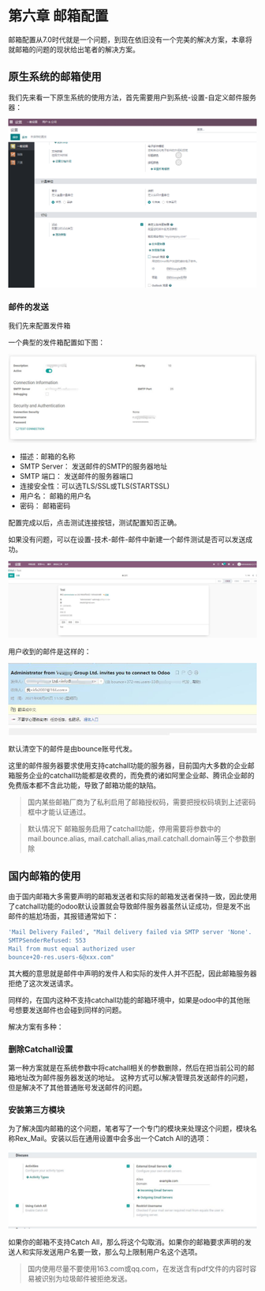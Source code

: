 # 第六章 邮箱配置

邮箱配置从7.0时代就是一个问题，到现在依旧没有一个完美的解决方案，本章将就邮箱的问题的现状给出笔者的解决方案。

## 原生系统的邮箱使用

我们先来看一下原生系统的使用方法，首先需要用户到系统-设置-自定义邮件服务器：

![打开邮箱配置](images/email1.png)

### 邮件的发送

我们先来配置发件箱


一个典型的发件箱配置如下图：

![发件服务器](images/10.jpg)

* 描述：邮箱的名称
* SMTP Server： 发送邮件的SMTP的服务器地址
* SMTP 端口： 发送邮件的服务器端口
* 连接安全性：可以选TLS/SSL或TLS(STARTSSL)
* 用户名： 邮箱的用户名
* 密码： 邮箱密码

配置完成以后，点击测试连接按钮，测试配置知否正确。

如果没有问题，可以在设置-技术-邮件-邮件中新建一个邮件测试是否可以发送成功。

![测试邮件](images/11.jpg)

用户收到的邮件是这样的：

![收件](images/12.jpg)

默认清空下的邮件是由bounce账号代发。

这里的邮件服务器要求使用支持catchall功能的服务器，目前国内大多数的企业邮箱服务企业的catchall功能都是收费的，而免费的诸如阿里企业邮、腾讯企业邮的免费版本都不含此功能，导致了邮箱功能的缺陷。

> 国内某些邮箱厂商为了私利启用了邮箱授权码，需要把授权码填到上述密码框中才能认证通过。

> 默认情况下 邮箱服务启用了catchall功能，停用需要将参数中的mail.bounce.alias,	mail.catchall.alias,mail.catchall.domain等三个参数删除

## 国内邮箱的使用

由于国内邮箱大多需要声明的邮箱发送者和实际的邮箱发送者保持一致，因此使用了catchall功能的odoo默认设置就会导致邮件服务器虽然认证成功，但是发不出邮件的尴尬场面，其报错通常如下：

```sh
'Mail Delivery Failed', "Mail delivery failed via SMTP server 'None'.
SMTPSenderRefused: 553
Mail from must equal authorized user
bounce+20-res.users-6@xxx.com"
```

其大概的意思就是邮件中声明的发件人和实际的发件人并不匹配，因此邮箱服务器拒绝了这次发送请求。

同样的，在国内这种不支持catchall功能的邮箱环境中，如果是odoo中的其他账号想要发送邮件也会碰到同样的问题。

解决方案有多种：

### 删除Catchall设置

第一种方案就是在系统参数中将catchall相关的参数删除，然后在把当前公司的邮箱地址改为邮件服务器发送的地址。 这种方式可以解决管理员发送邮件的问题，但是解决不了其他普通账号发送邮件的问题。

### 安装第三方模块

为了解决国内邮箱的这个问题，笔者写了一个专门的模块来处理这个问题，模块名称Rex_Mail。安装以后在通用设置中会多出一个Catch All的选项：

![Rex](images/13.jpg)

如果你的邮箱不支持Catch All，那么将这个勾取消。如果你的邮箱要求声明的发送人和实际发送用户名要一致，那么勾上限制用户名这个选项。

> 国内使用尽量不要使用163.com或qq.com，在发送含有pdf文件的内容时容易被识别为垃圾邮件被拒绝发送。


